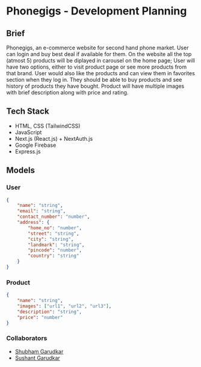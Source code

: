 # Phonegigs - Development Planning

## Brief

Phonegigs, an e-commerce website for second hand phone market. User can login and buy best deal if available for them. On the website all the top (atmost 5) products will be diplayed in carousel on the home page; User will have two options, either to visit product page or see more products from that brand. User would also like the products and can view them in favorites section when they log in. They should be able to buy products and see history of products they have bought. Product will have multiple images with brief description along with price and rating.

## Tech Stack

- HTML, CSS (TailwindCSS)
- JavaScript
- Next.js (React.js) + NextAuth.js
- Google Firebase
- Express.js

## Models

### User

```json
{
	"name": "string",
	"email": "string",
	"contact_number": "number",
	"address": {
		"home_no": "number",
		"street": "string",
		"city": "string",
		"landmark": "string",
		"pincode": "number",
		"country": "string"
	}
}
```

### Product

```json
{
	"name": "string",
	"images": ["url1", "url2", "url3"],
	"description": "string",
	"price": "number"
}
```

### Collaborators

- [Shubham Garudkar](https://github.com/garudkarshubham)
- [Sushant Garudkar](https://github.com/Sushant5776)